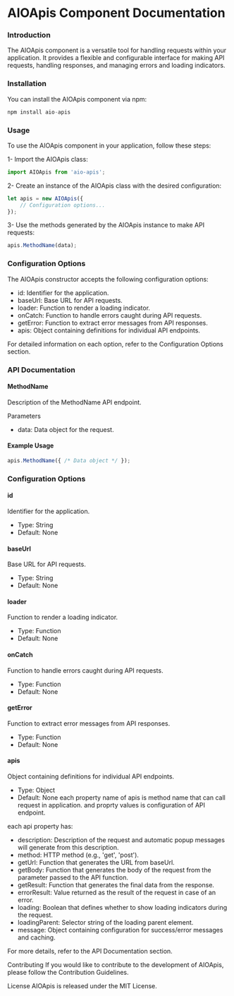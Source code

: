 # AIOApis Component Documentation
### Introduction
The AIOApis component is a versatile tool for handling requests within your application. It provides a flexible and configurable interface for making API requests, handling responses, and managing errors and loading indicators.

### Installation
You can install the AIOApis component via npm:

``` javascript
npm install aio-apis
```
### Usage
To use the AIOApis component in your application, follow these steps:

1- Import the AIOApis class:
``` javascript
import AIOApis from 'aio-apis';
```
2- Create an instance of the AIOApis class with the desired configuration:
``` javascript
let apis = new AIOApis({
    // Configuration options...
});
```
3- Use the methods generated by the AIOApis instance to make API requests:
``` javascript
apis.MethodName(data);
```
### Configuration Options
The AIOApis constructor accepts the following configuration options:

- id: Identifier for the application.
- baseUrl: Base URL for API requests.
- loader: Function to render a loading indicator.
- onCatch: Function to handle errors caught during API requests.
- getError: Function to extract error messages from API responses.
- apis: Object containing definitions for individual API endpoints.

For detailed information on each option, refer to the Configuration Options section.

### API Documentation
#### MethodName
Description of the MethodName API endpoint.

Parameters
- data: Data object for the request.
#### Example Usage
``` javascript
apis.MethodName({ /* Data object */ });
```
### Configuration Options
#### id
Identifier for the application.

- Type: String
- Default: None
#### baseUrl
Base URL for API requests.

- Type: String
- Default: None
#### loader
Function to render a loading indicator.

- Type: Function
- Default: None
#### onCatch
Function to handle errors caught during API requests.

- Type: Function
- Default: None
#### getError
Function to extract error messages from API responses.

- Type: Function
- Default: None
#### apis
Object containing definitions for individual API endpoints.

- Type: Object
- Default: None
each property name of apis is method name that can call request in application. 
and proprty values is configuration of API endpoint.

each api property has:
- description: Description of the request and automatic popup messages will generate from this description.
- method: HTTP method (e.g., 'get', 'post').
- getUrl: Function that generates the URL from baseUrl.
- getBody: Function that generates the body of the request from the parameter passed to the API function.
- getResult: Function that generates the final data from the response.
- errorResult: Value returned as the result of the request in case of an error.
- loading: Boolean that defines whether to show loading indicators during the request.
- loadingParent: Selector string of the loading parent element.
- message: Object containing configuration for success/error messages and caching.

For more details, refer to the API Documentation section.

Contributing
If you would like to contribute to the development of AIOApis, please follow the Contribution Guidelines.

License
AIOApis is released under the MIT License.

